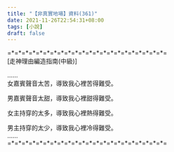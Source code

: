 ```yaml
---
title: "【非真實地場】資料(361)"
date: 2021-11-26T22:54:31+08:00
tags: [小說]
draft: false
---
```


=\*=\*=\*=\*=\*=\*=\*=\*=\*=\*=\*=\*=\*=\*=\*=\*=\*=\*=\*=\*=\*=\*=  
[走神理由編造指南(中級)]  

......  
女嘉賓聲音太苦，導致我心裡苦得難受。  
  
男嘉賓聲音太甜，導致我心裡甜得難受。  

女主持穿的太多，導致我心裡熱得難受。  

男主持穿的太少，導致我心裡冷得難受。  
......  
=\*=\*=\*=\*=\*=\*=\*=\*=\*=\*=\*=\*=\*=\*=\*=\*=\*=\*=\*=\*=\*=\*=  